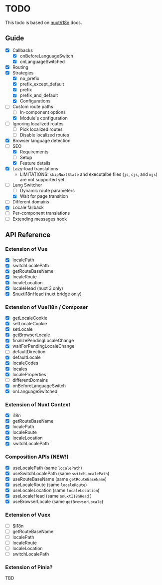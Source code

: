# TODO

This todo is based on [nuxt/i18n](https://i18n.nuxtjs.org/) docs.

## Guide

- [x] Callbacks
  - [x] onBeforeLanguageSwitch
  - [x] onLanguageSwitched
- [x] Routing
- [x] Strategies
  - [x] no_prefix
  - [x] prefix_except_default
  - [x] prefix
  - [x] prefix_and_default
  - [x] Configurations
- [ ] Custom route paths
  - [ ] In-component options
  - [x] Module's configuration
- [ ] Ignoring localized routes
  - [ ] Pick localized routes
  - [ ] Disable localized routes
- [x] Browser language detection
- [ ] SEO
  - [x] Requirements
  - [ ] Setup
  - [x] Feature details
- [x] Lazy-load translations
  - LIMITATIONS: `skipNuxtState` and executalbe files (`js`, `cjs`, and `mjs`) are not supported yet
- [ ] Lang Switcher
  - [ ] Dynamic route parameters
  - [x] Wait for page transition
- [ ] Different domains
- [x] Locale fallback
- [ ] Per-component translations
- [ ] Extending messages hook

## API Reference

### Extension of Vue

- [x] localePath
- [x] switchLocalePath
- [x] getRouteBaseName
- [x] localeRoute
- [x] localeLocation
- [x] localeHead (nuxt 3 only)
- [x] $nuxtI18nHead (nuxt bridge only)

### Extension of VueI18n / Composer

- [x] getLocaleCookie
- [x] setLocaleCookie
- [x] setLocale
- [x] getBrowserLocale
- [x] finalizePendingLocaleChange
- [x] waitForPendingLocaleChange
- [ ] defaultDirection
- [x] defaultLocale
- [x] localeCodes
- [x] locales
- [x] localeProperties
- [ ] differentDomains
- [x] onBeforeLanguageSwitch
- [x] onLanguageSwitched

### Extension of Nuxt Context

- [x] i18n
- [x] getRouteBaseName
- [x] localePath
- [x] localeRoute
- [x] localeLocation
- [x] switchLocalePath

### Composition APIs (NEW!)

- [x] useLocalePath (same `localePath`)
- [x] useSwitchLocalePath (same `switchLocalePath`)
- [x] useRouteBaseName (same `getRouteBaseName`)
- [x] useLocaleRoute (same `localeRoute`)
- [x] useLocaleLocation (same `localeLocation`)
- [x] useLocaleHead (same `$nuxtI18nHead` )
- [x] useBrowserLocale (same `getBrowserLocale`)

### Extension of Vuex

- [ ] $i18n
- [ ] getRouteBaseName
- [ ] localePath
- [ ] localeRoute
- [ ] localeLocation
- [ ] switchLocalePath

### Extension of Pinia?

TBD
